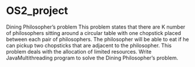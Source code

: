 # OS2_project
Dining Philosopher’s problem This problem states that there are K number of philosophers sitting around a circular table with one chopstick placed between each pair of philosophers. The philosopher will be able to eat if he can pickup two chopsticks that are adjacent to the philosopher. This problem deals with the allocation of limited resources.
Write JavaMultithreading program to solve the Dining Philosopher’s problem.
